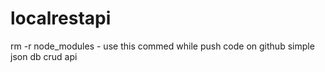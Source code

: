 # localrestapi
 rm -r node_modules   - use this commed while push code on github
 simple json db crud api 
